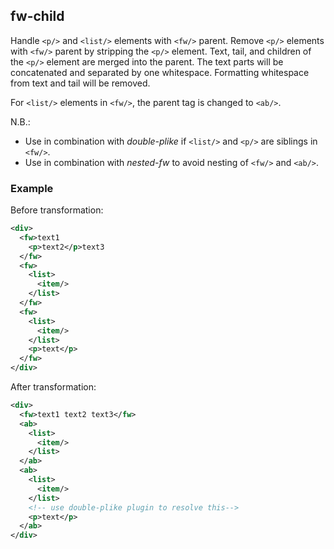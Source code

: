 ## fw-child
Handle `<p/>` and `<list/>` elements with `<fw/>` parent.
Remove `<p/>` elements with `<fw/>` parent by stripping the `<p/>` element. Text, tail, and children of the `<p/>` element are merged into the parent. The text parts will be concatenated and separated by one whitespace. Formatting whitespace from text and tail will be removed.

For `<list/>` elements in `<fw/>`, the parent tag is changed to `<ab/>`.

N.B.:
- Use in combination with *double-plike* if `<list/>` and `<p/>` are siblings in `<fw/>`.
- Use in combination with *nested-fw* to avoid nesting of `<fw/>` and `<ab/>`.


### Example
Before transformation:
```xml
<div>
  <fw>text1
    <p>text2</p>text3
  </fw>
  <fw>
    <list>
      <item/>
    </list>
  </fw>
  <fw>
    <list>
      <item/>
    </list>
    <p>text</p>
  </fw>
</div>
```

After transformation:
```xml
<div>
  <fw>text1 text2 text3</fw>
  <ab>
    <list>
      <item/>
    </list>
  </ab>
  <ab>
    <list>
      <item/>
    </list>
    <!-- use double-plike plugin to resolve this-->
    <p>text</p>
  </ab>
</div>
```
